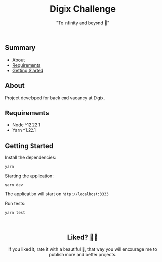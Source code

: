 <h1 align="center">
  Digix Challenge
</h1>

<div align="center">
 "To infinity and beyond 🚀"
</div>

&nbsp;

## Summary

- [About](#about)
- [Requirements](#requirements)
- [Getting Started](#getting-started)

## About

Project developed for back end vacancy at Digix.

## Requirements

- Node ^12.22.1
- Yarn ^1.22.1

## Getting Started

Install the dependencies:

```shell
yarn
```

Starting the application:

```shell
yarn dev
```
The application will start on `http://localhost:3333`

Run tests:

```shell
yarn test
```

&nbsp;

<h2 align="center">
 Liked? 🥳🚀
</h2>

<div align="center">
 If you liked it, rate it with a beautiful 🌟, that way you will encourage me to publish more and better projects.
</div>
